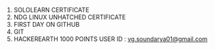  1. SOLOLEARN CERTIFICATE
   2. NDG LINUX UNHATCHED CERTIFICATE
   3. FIRST DAY ON GITHUB
   4. GIT
   5. HACKEREARTH 1000 POINTS USER ID : vg.soundarya01@gmail.com
